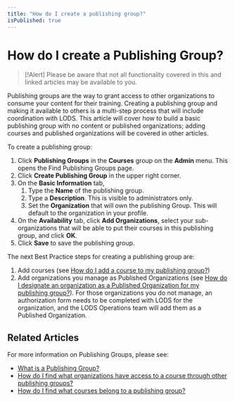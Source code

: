 ```yaml
---
title: "How do I create a publishing group?"
isPublished: true
---
```


# How do I create a Publishing Group?

> [!Alert] Please be aware that not all functionality covered in this and linked articles may be available to you. 

Publishing groups are the way to grant access to other organizations to consume your content for their training. Creating a publishing group and making it available to others is a multi-step process that will include coordination with LODS. This article will cover how to build a basic publishing group with no content or published organizations; adding courses and published organizations will be covered in other articles.

To create a publishing group:
1. Click **Publishing Groups** in the **Courses** group on the **Admin** menu. This opens the Find Publishing Groups page. 
1. Click **Create Publishing Group** in the upper right corner.
1. On the **Basic Information** tab,
    1. Type the **Name** of the publishing group.
    1. Type a **Description**. This is visible to administrators only.
    1. Set the **Organization** that will own the publishing Group. This will default to the organization in your profile.
1. On the **Availability** tab, click **Add Organizations**, select your sub-organizations that will be able to put their courses in this publishing group, and click **OK**.
1. Click **Save** to save the publishing group.

The next Best Practice steps for creating a publishing group are: 
1. Add courses (see [How do I add a course to my publishing group?](add-courses-to-publishing-group.md))
1. Add organizations you manage as Published Organizations (see [How do I designate an organization as a Published Organization for my publishing group?](add-published-orgs-to-publishing-group.md)). For those organizations you do not manage, an authorization form needs to be completed with LODS for the organization, and the LODS Operations team will add them as a Published Organization.

## Related Articles

For more information on Publishing Groups, please see:

- [What is a Publishing Group?](what-is-publishing-group.md)
- [How do I find what organizations have access to a course through other publishing groups?](pg-add-pg-error-resolution.md)
- [How do I find what courses belong to a publishing group?](pg-add-org-error-resolution.md)
